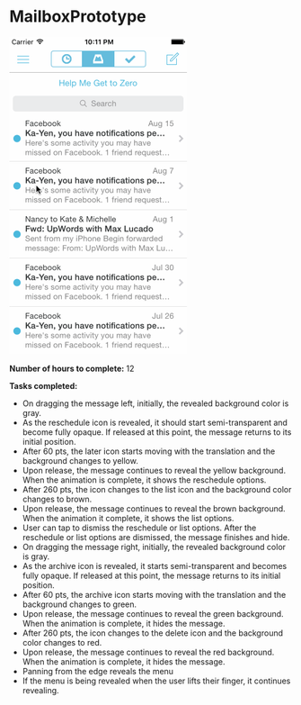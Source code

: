 # MailboxPrototype

![alt](MailboxGif.gif)

**Number of hours to complete:** 12

**Tasks completed:**

* On dragging the message left, initially, the revealed background color is gray.
* As the reschedule icon is revealed, it should start semi-transparent and become fully opaque. If released at this point, the message returns to its initial position.
* After 60 pts, the later icon starts moving with the translation and the background changes to yellow.
* Upon release, the message continues to reveal the yellow background. When the animation is complete, it shows the reschedule options.
* After 260 pts, the icon changes to the list icon and the background color changes to brown.
* Upon release, the message continues to reveal the brown background. When the animation it complete, it shows the list options.
* User can tap to dismiss the reschedule or list options. After the reschedule or list options are dismissed, the message finishes and hide.
* On dragging the message right, initially, the revealed background color is gray.
* As the archive icon is revealed, it starts semi-transparent and becomes fully opaque. If released at this point, the message returns to its initial position.
* After 60 pts, the archive icon starts moving with the translation and the background changes to green.
* Upon release, the message continues to reveal the green background. When the animation is complete, it hides the message.
* After 260 pts, the icon changes to the delete icon and the background color changes to red.
* Upon release, the message continues to reveal the red background. When the animation is complete, it hides the message.
* Panning from the edge reveals the menu
* If the menu is being revealed when the user lifts their finger, it continues revealing.

